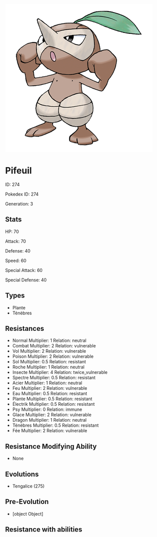 ![](https://raw.githubusercontent.com/PokeAPI/sprites/master/sprites/pokemon/other/official-artwork/274.png)

# Pifeuil
ID: 274

Pokedex ID: 274

Generation: 3

## Stats

HP: 70

Attack: 70

Defense: 40

Speed: 60

Special Attack: 60

Special Defense: 40

## Types

- Plante
- Ténèbres
## Resistances

- Normal Multiplier: 1 Relation: neutral
- Combat Multiplier: 2 Relation: vulnerable
- Vol Multiplier: 2 Relation: vulnerable
- Poison Multiplier: 2 Relation: vulnerable
- Sol Multiplier: 0.5 Relation: resistant
- Roche Multiplier: 1 Relation: neutral
- Insecte Multiplier: 4 Relation: twice_vulnerable
- Spectre Multiplier: 0.5 Relation: resistant
- Acier Multiplier: 1 Relation: neutral
- Feu Multiplier: 2 Relation: vulnerable
- Eau Multiplier: 0.5 Relation: resistant
- Plante Multiplier: 0.5 Relation: resistant
- Électrik Multiplier: 0.5 Relation: resistant
- Psy Multiplier: 0 Relation: immune
- Glace Multiplier: 2 Relation: vulnerable
- Dragon Multiplier: 1 Relation: neutral
- Ténèbres Multiplier: 0.5 Relation: resistant
- Fée Multiplier: 2 Relation: vulnerable
## Resistance Modifying Ability

- None

## Evolutions

- Tengalice (275)
## Pre-Evolution

- [object Object]

## Resistance with abilities
